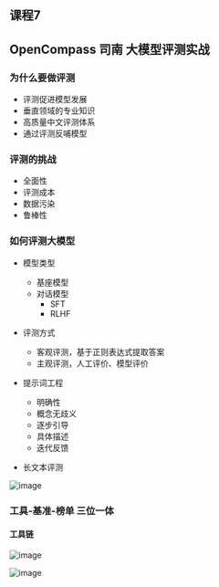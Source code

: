 ## 课程7

## OpenCompass 司南 大模型评测实战

### 为什么要做评测
- 评测促进模型发展
- 垂直领域的专业知识
- 高质量中文评测体系
- 通过评测反哺模型

### 评测的挑战
- 全面性
- 评测成本
- 数据污染
- 鲁棒性

### 如何评测大模型
- 模型类型
  - 基座模型
  - 对话模型
    - SFT
    - RLHF
- 评测方式
   - 客观评测，基于正则表达式提取答案
   - 主观评测，人工评价、模型评价

- 提示词工程
  - 明确性
  - 概念无歧义
  - 逐步引导
  - 具体描述
  - 迭代反馈
 
- 长文本评测

![image](https://github.com/tangyanlin/llm_notes/assets/2775580/600b0237-f268-47ae-bb80-f2eb3d9c11b8)


### 工具-基准-榜单 三位一体

#### 工具链

![image](https://github.com/tangyanlin/llm_notes/assets/2775580/5351147c-6912-4fdc-bc9c-12404dd06dfb)

![image](https://github.com/tangyanlin/llm_notes/assets/2775580/dae383eb-8d90-4d2f-a735-cb015452e5af)

